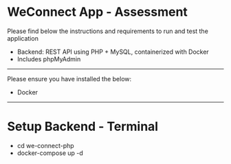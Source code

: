 # WeConnect App - Assessment

Please find below the instructions and requirements to run and test the application

- Backend: REST API using PHP + MySQL, containerized with Docker
- Includes phpMyAdmin

---

Please ensure you have installed the below:

- Docker

---

# Setup Backend - Terminal

- cd we-connect-php
- docker-compose up -d
